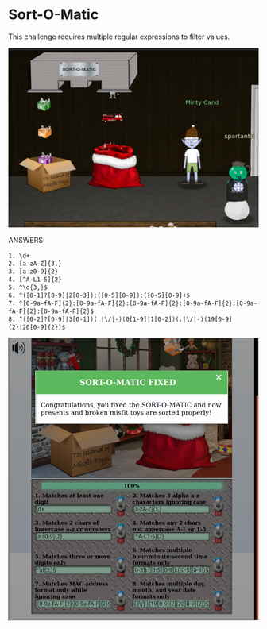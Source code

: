 # Sort-O-Matic
This challenge requires multiple regular expressions to filter values.

![Access](A-Sort-O-Matic-access.png)

ANSWERS:
```
1. \d+
2. [a-zA-Z]{3,}
3. [a-z0-9]{2}
4. [^A-L1-5]{2}
5. ^\d{3,}$
6. ^([0-1]?[0-9]|2[0-3]):([0-5][0-9]):([0-5][0-9])$
7. ^[0-9a-fA-F]{2}:[0-9a-fA-F]{2}:[0-9a-fA-F]{2}:[0-9a-fA-F]{2}:[0-9a-fA-F]{2}:[0-9a-fA-F]{2}$
8. ^([0-2]?[0-9]|3[0-1])(.|\/|-)(0[1-9]|1[0-2])(.|\/|-)(19[0-9]{2}|20[0-9]{2})$
```

![Solutions](A-Sort-O-Matic-solution.png)
